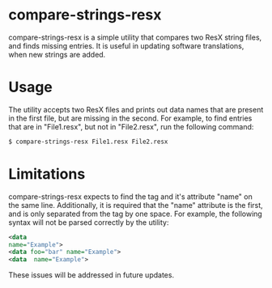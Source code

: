 # compare-strings-resx
compare-strings-resx is a simple utility that compares two ResX string files, and finds missing entries. It is useful in updating software translations, when new strings are added.

# Usage
The utility accepts two ResX files and prints out data names that are present in the first file, but are missing in the second. For example, to find entries that are in "File1.resx", but not in "File2.resx", run the following command:
```sh
$ compare-strings-resx File1.resx File2.resx
```

# Limitations
compare-strings-resx expects to find the <data> tag and it's attribute "name" on the same line. Additionally, it is required that the "name" attribute is the first, and is only separated from the tag by one space. For example, the following syntax will not be parsed correctly by the utility:
```xml
<data
name="Example">
<data foo="bar" name="Example">
<data  name="Example">
```
These issues will be addressed in future updates.
